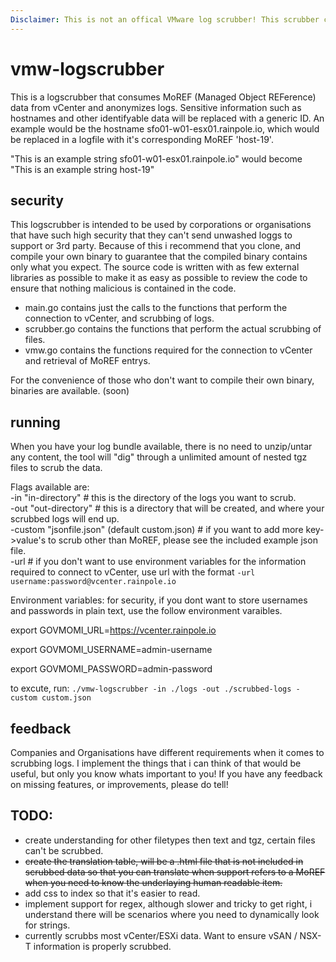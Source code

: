 ```yaml
---
Disclaimer: This is not an offical VMware log scrubber! This scrubber comes with no warranty or guarantee and it's your own responsiblity to verify that all sensitive information has been removed before sharing the logs.
---
```


# vmw-logscrubber

This is a logscrubber that consumes MoREF (Managed Object REFerence) data from vCenter and anonymizes logs.
Sensitive information such as hostnames and other identifyable data will be replaced with a generic ID.
An example would be the hostname sfo01-w01-esx01.rainpole.io, which would be replaced in a logfile with it's corresponding MoREF 'host-19'.

"This is an example string sfo01-w01-esx01.rainpole.io" would become "This is an example string host-19"

## security

This logscrubber is intended to be used by corporations or organisations that have such high security that they
can't send unwashed loggs to support or 3rd party. Because of this i recommend that you clone, and compile your
own binary to guarantee that the compiled binary contains only what you expect. The source code is written with
as few external libraries as possible to make it as easy as possible to review the code to ensure that nothing
malicious is contained in the code.

- main.go contains just the calls to the functions that perform the connection to vCenter, and scrubbing of logs.
- scrubber.go contains the functions that perform the actual scrubbing of files.
- vmw.go contains the functions required for the connection to vCenter and retrieval of MoREF entrys.

For the convenience of those who don't want to compile their own binary, binaries are available. (soon)

## running

When you have your log bundle available, there is no need to unzip/untar any content, the tool will "dig" through a unlimited
amount of nested tgz files to scrub the data.

Flags available are: <br/>
-in "in-directory" # this is the directory of the logs you want to scrub.<br/>
-out "out-directory" # this is a directory that will be created, and where your scrubbed logs will end up.<br/>
-custom "jsonfile.json" (default custom.json) # if you want to add more key->value's to scrub other than MoREF, please see the included example json file.<br/>
-url # if you don't want to use environment variables for the information required to connect to vCenter, use url with the format `-url username:password@vcenter.rainpole.io` <br/>

Environment variables:
for security, if you dont want to store usernames and passwords in plain text, use the follow environment varaibles.

export GOVMOMI_URL=https://vcenter.rainpole.io

export GOVMOMI_USERNAME=admin-username

export GOVMOMI_PASSWORD=admin-password

to excute, run: `./vmw-logscrubber -in ./logs -out ./scrubbed-logs -custom custom.json`

## feedback

Companies and Organisations have different requirements when it comes to scrubbing logs. I implement the things that i can think of
that would be useful, but only you know whats important to you! If you have any feedback on missing features, or improvements, please do tell!

## TODO:

- create understanding for other filetypes then text and tgz, certain files can't be scrubbed.
- ~~create the translation table, will be a .html file that is not included in scrubbed data so that you can translate when support refers to a MoREF when you need to know the underlaying human readable item.~~
- add css to index so that it's easier to read.
- implement support for regex, although slower and tricky to get right, i understand there will be scenarios where you need to dynamically look for strings.
- currently scrubbs most vCenter/ESXi data. Want to ensure vSAN / NSX-T information is properly scrubbed.
